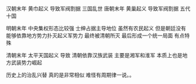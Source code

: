 汉朝末年 黄巾起义 导致军阀割据 三国乱世
唐朝末年 黄巢起义 导致军阀割据 五代十国

明朝末年 中央集权形态比较强 士绅占据主导地位 
虽然有农民起义 但是朝廷没有能够依靠地方势力扑灭起义军势力
最终被清朝所灭 最后形成一个统一局面 有点特殊


清朝末年 太平天国起义 导致 清朝依靠汉族武装 主要是湘军和淮军
本质上也是地方武装势力崛起

历史上的治乱兴替 真的是非常相似
难怪有周期律一说。。